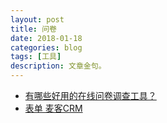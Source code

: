 ```yaml
---
layout: post
title: 问卷
date: 2018-01-18
categories: blog
tags: [工具]
description: 文章金句。
---
```


- [有哪些好用的在线问卷调查工具？](https://www.zhihu.com/question/29453643)
- [表单 麦客CRM](http://www.mikecrm.com/form.php#/list/)
